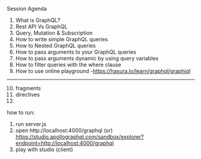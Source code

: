 Session Agenda
1.	What is GraphQL?
2.	Rest API Vs GraphQL
3.	Query, Mutation & Subscription
4.	How to write simple GraphQL queries
5.	How to Nested GraphQL queries
6.	How to pass arguments to your GraphQL queries
7.	How to pass arguments dynamic by using query variables
8.	How to filter queries with the where clause
9.	How to use online playground -https://hasura.io/learn/graphql/graphiql
-----
10. fragments
11. directives
12. 

how to run:
1. run server.js
2. open
   http://localhost:4000/graphql
   (or)
   https://studio.apollographql.com/sandbox/explorer?endpoint=http://localhost:4000/graphql
3. play with studio (client) 
